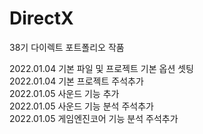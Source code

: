 # DirectX
38기 다이렉트 포트폴리오 작품

2022.01.04 기본 파일 및 프로젝트 기본 옵션 셋팅\
2022.01.04 기본 프로젝트 주석추가\
2022.01.05 사운드 기능 추가\
2022.01.05 사운드 기능 분석 주석추가\
2022.01.05 게임엔진코어 기능 분석 주석추가